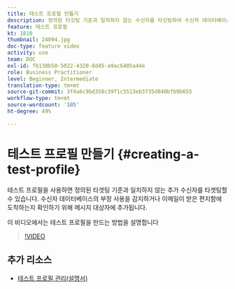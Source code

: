 ```yaml
---
title: 테스트 프로필 만들기
description: 정의된 타깃팅 기준과 일치하지 않는 수신자를 타깃팅하여 수신자 데이터베이스의 부정 사용을 감지하거나 이메일이 받은 편지함에 도착하도록 하는 방법을 알아봅니다.
feature: 테스트 프로필
kt: 1810
thumbnail: 24094.jpg
doc-type: feature video
activity: use
team: DOC
exl-id: fb138b50-5022-4320-8d45-a9ac6405a44e
role: Business Practitioner
level: Beginner, Intermediate
translation-type: tm+mt
source-git-commit: 3f4a6c9bd358c39f1c5513eb3735d840bfb9b655
workflow-type: tm+mt
source-wordcount: '105'
ht-degree: 49%

---
```


# 테스트 프로필 만들기 {#creating-a-test-profile}

테스트 프로필을 사용하면 정의된 타겟팅 기준과 일치하지 않는 추가 수신자를 타겟팅할 수 있습니다. 수신자 데이터베이스의 부정 사용을 감지하거나 이메일이 받은 편지함에 도착하는지 확인하기 위해 메시지 대상자에 추가됩니다.

이 비디오에서는 테스트 프로필을 만드는 방법을 설명합니다

>[!VIDEO](https://video.tv.adobe.com/v/24094?quality=12)

## 추가 리소스

* [테스트 프로필 관리(설명서)](https://experienceleague.adobe.com/docs/campaign-standard/using/profiles-and-audiences/managing-profiles/managing-test-profiles.html)
